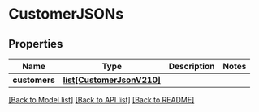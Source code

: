 # CustomerJSONs

## Properties
Name | Type | Description | Notes
------------ | ------------- | ------------- | -------------
**customers** | [**list[CustomerJsonV210]**](CustomerJsonV210.md) |  | 

[[Back to Model list]](../README.md#documentation-for-models) [[Back to API list]](../README.md#documentation-for-api-endpoints) [[Back to README]](../README.md)


